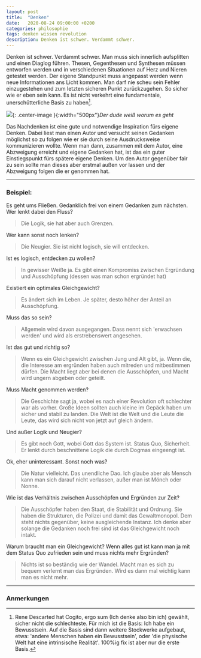 ```yaml
---
layout: post
title:  "Denken"
date:   2020-08-24 09:00:00 +0200
categories: philosophie
tags: denken wissen revolution
description: Denken ist schwer. Verdammt schwer.
---
```


Denken ist schwer. Verdammt schwer. Man muss sich innerlich aufsplitten und einen Diaglog führen. Thesen, Gegenthesen und Synthesen müssen entworfen werden und in verschiedenen Situationen auf Herz und Nieren getestet werden. Der eigene Standpunkt muss angepasst werden wenn neue Informationen ans Licht kommen. Man darf nie scheu sein Fehler einzugestehen und zum letzten sicheren Punkt zurückzugehen. So sicher wie er eben sein kann. Es ist nicht verkehrt eine fundamentale, unerschütterliche Basis zu haben[^1].

![]({{'/assets/images/new_shit_has_come_to_light.jpg'}}){: .center-image }{:width="500px"}*Der dude weiß worum es geht*

[^1]:Rene Descarted hat Cogito, ergo sum (Ich denke also bin ich) gewählt, sicher nicht die schlechteste. Für mich ist die Basis: Ich habe ein Bewusstsein. Auf die Basis sind dann weitere Stockwerke aufgebaut, etwa: 'andere Menschen haben ein Bewusstsein', oder 'die physische Welt hat eine intrinsische Realität'. 100%ig fix ist aber nur die erste Basis.

Das Nachdenken ist eine gute und notwendige Inspiration fürs eigene Denken. Dabei liest man einen Autor und versucht seinen Gedanken möglichst so zu folgen wie er sie durch seine Ausdrucksweise kommunizieren wollte. Wenn man dann, zusammen mit dem Autor, eine Abzweigung erreicht und eigene Gedanken hat, ist das ein guter Einstiegspunkt fürs spätere eigene Denken. Um den Autor gegenüber fair zu sein sollte man dieses aber erstmal außen vor lassen und der Abzweigung folgen die er genommen hat. 

-----
### Beispiel: 

Es geht ums Fließen. Gedanklich frei von einem Gedanken zum nächsten. Wer lenkt dabei den Fluss?
>Die Logik, sie hat aber auch Grenzen.

Wer kann sonst noch lenken?
>Die Neugier. Sie ist nicht logisch, sie will entdecken.

Ist es logisch, entdecken zu wollen?
>In gewisser Weiße ja. Es gibt einen Kompromiss zwischen Ergründung und Ausschöpfung (dessen was man schon ergründet hat)

Existiert ein optimales Gleichgewicht?
>Es ändert sich im Leben. Je später, desto höher der Anteil an Ausschöpfung.

Muss das so sein?
>Allgemein wird davon ausgegangen. Dass nennt sich 'erwachsen werden' und wird als erstrebenswert angesehen.

Ist das gut und richtig so?
>Wenn es ein Gleichgewicht zwischen Jung und Alt gibt, ja. Wenn die, die Interesse am ergründen haben auch mitreden und mitbestimmen dürfen. Die Macht liegt aber bei denen die Ausschöpfen, und Macht wird ungern abgeben oder geteilt.

Muss Macht genommen werden?
>Die Geschichte sagt ja, wobei es nach einer Revolution oft schlechter war als vorher. Große Ideen sollten auch kleine im Gepäck haben um sicher und stabil zu landen. Die Welt ist die Welt und die Leute die Leute, das wird sich nicht von jetzt auf gleich ändern.

Und außer Logik und Neugier?
>Es gibt noch Gott, wobei Gott das System ist. Status Quo, Sicherheit. Er lenkt durch beschnittene Logik die durch Dogmas eingeengt ist. 

Ok, eher uninteressant. Sonst noch was?
>Die Natur vielleicht. Das unendliche Dao. Ich glaube aber als Mensch kann man sich darauf nicht verlassen, außer man ist Mönch oder Nonne.

Wie ist das Verhältnis zwischen Ausschöpfen und Ergründen zur Zeit?
>Die Ausschöpfer haben den Staat, die Stabilität und Ordnung. Sie haben die Strukturen, die Polizei und damit das Gewaltmonopol. Dem steht nichts gegenüber, keine ausgleichende Instanz. Ich denke aber solange die Gedanken noch frei sind ist das Gleichgewicht noch intakt.

Warum braucht man ein Gleichgewicht? Wenn alles gut ist kann man ja mit dem Status Quo zufrieden sein und muss nichts mehr Ergründen?
>Nichts ist so beständig wie der Wandel. Macht man es sich zu bequem verlernt man das Ergründen. Wird es dann mal wichtig kann man es nicht mehr. 

------------------------
### Anmerkungen














